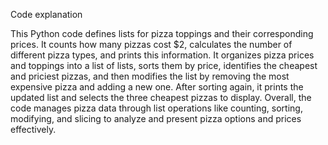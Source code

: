 Code explanation

This Python code defines lists for pizza toppings and their corresponding prices. It counts how many pizzas cost $2, calculates the number of different pizza types, and prints this information. It organizes pizza prices and toppings into a list of lists, sorts them by price, identifies the cheapest and priciest pizzas, and then modifies the list by removing the most expensive pizza and adding a new one. After sorting again, it prints the updated list and selects the three cheapest pizzas to display. Overall, the code manages pizza data through list operations like counting, sorting, modifying, and slicing to analyze and present pizza options and prices effectively.